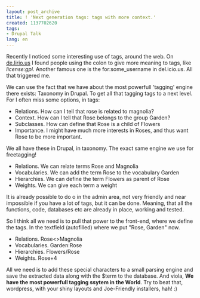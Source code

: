 ```yaml
---
layout: post_archive
title: ! 'Next generation tags: tags with more context.'
created: 1137702620
tags:
- Drupal Talk
lang: en
---
```

Recently I noticed some interesting use of tags, around the web. On <a href="http://de.lirio.us/rubric/entries/tags/license:gpl">de.lirio.us</a> I found people using the colon to give more meaning to tags, like <em>license:gpl</em>. Another famous one is the for:some_username in del.icio.us. All that triggered me. 

We can use the fact that we have about the most powerfull 'tagging' engine there exists: Taxonomy in Drupal. To get all that tagging tags to a next level. For I often miss some options, in tags:

<ul>
 <li>Relations. How can I tell that rose is related to magnolia?</li>
 <li>Context. How can I tell that Rose belongs to the group Garden?</li>
 <li>Subclasses. How can define that Rose is a child of Flowers</li>
 <li>Importance. I might have much more interests in Roses, and thus want Rose to be more important.</li>
</ul>

We all have these in Drupal, in taxonomy. The exact same engine we use for freetagging!
<ul>
 <li>Relations. We can relate terms Rose and Magnolia</li>
 <li>Vocabularies. We can add the term Rose to the vocabulary Garden</li>
 <li>Hierarchies. We can define the term Flowers as parent of Rose</li>
 <li>Weights. We can give each term a weight</li>
</ul>

It is already possible to do o in the admin area, not very friendly and near impossible if you have a lot of tags, but it can be done. Meaning, that all the functions, code, databases etc are already in place, working and tested. 

So I think all we need is to pull that power to the front-end, where we define the tags. In the textfield (autofilled) where we put "Rose, Garden" now.
<ul>
 <li>Relations. Rose&lt;&gt;Magnolia</li>
 <li>Vocabularies. Garden:Rose</li>
 <li>Hierarchies. Flowers/Rose</li>
 <li>Weights. Rose+4</li>
</ul>

All we need is to add these special characters to a small parsing engine and save the extracted data along with the $term to the database. And viola, <strong>We have the most powerfull tagging ssytem in the World</strong>. Try to beat that, wordpress, with your shiny layouts and Joe-Friendly installers, hah! :)
